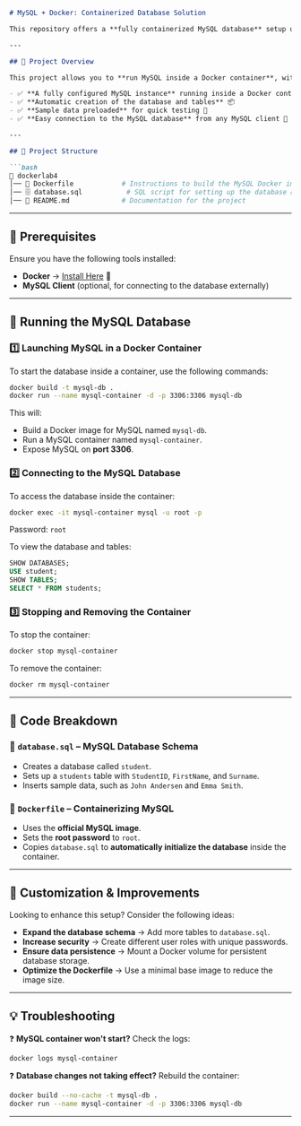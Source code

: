 ```markdown
# MySQL + Docker: Containerized Database Solution

This repository offers a **fully containerized MySQL database** setup using **Docker**, making it easier to deploy, manage, and scale your database environment. Whether you're a developer, a database administrator, or just starting to learn Docker, this guide covers everything you need. 

---

## 📌 Project Overview

This project allows you to **run MySQL inside a Docker container**, with automatic setup via an SQL script. Key features include:

- ✅ **A fully configured MySQL instance** running inside a Docker container 🐬  
- ✅ **Automatic creation of the database and tables** 📦  
- ✅ **Sample data preloaded** for quick testing 📝  
- ✅ **Easy connection to the MySQL database** from any MySQL client 🔗  

---

## 📂 Project Structure

```bash
📂 dockerlab4
│── 📜 Dockerfile            # Instructions to build the MySQL Docker image
│── 🗄️ database.sql           # SQL script for setting up the database & table
│── 📖 README.md             # Documentation for the project
```

---

## 🔧 Prerequisites

Ensure you have the following tools installed:

- **Docker** → [Install Here](https://www.docker.com/get-started) 🐳  
- **MySQL Client** (optional, for connecting to the database externally)

---

## 🚀 Running the MySQL Database

### **1️⃣ Launching MySQL in a Docker Container**

To start the database inside a container, use the following commands:

```bash
docker build -t mysql-db .
docker run --name mysql-container -d -p 3306:3306 mysql-db
```

This will:

- Build a Docker image for MySQL named `mysql-db`.
- Run a MySQL container named `mysql-container`.
- Expose MySQL on **port 3306**.

### **2️⃣ Connecting to the MySQL Database**

To access the database inside the container:

```bash
docker exec -it mysql-container mysql -u root -p
```

Password: `root`

To view the database and tables:

```sql
SHOW DATABASES;
USE student;
SHOW TABLES;
SELECT * FROM students;
```

### **3️⃣ Stopping and Removing the Container**

To stop the container:

```bash
docker stop mysql-container
```

To remove the container:

```bash
docker rm mysql-container
```

---

## 📜 Code Breakdown

### **🔹 `database.sql` – MySQL Database Schema**

- Creates a database called `student`.
- Sets up a `students` table with `StudentID`, `FirstName`, and `Surname`.
- Inserts sample data, such as `John Andersen` and `Emma Smith`.

### **🔹 `Dockerfile` – Containerizing MySQL**

- Uses the **official MySQL image**.
- Sets the **root password** to `root`.
- Copies `database.sql` to **automatically initialize the database** inside the container.

---

## 🎨 Customization & Improvements

Looking to enhance this setup? Consider the following ideas:

- **Expand the database schema** → Add more tables to `database.sql`.
- **Increase security** → Create different user roles with unique passwords.
- **Ensure data persistence** → Mount a Docker volume for persistent database storage.
- **Optimize the Dockerfile** → Use a minimal base image to reduce the image size.

---

## 💡 Troubleshooting

❓ **MySQL container won't start?** Check the logs:

```bash
docker logs mysql-container
```

❓ **Database changes not taking effect?** Rebuild the container:

```bash
docker build --no-cache -t mysql-db .
docker run --name mysql-container -d -p 3306:3306 mysql-db
```

---

